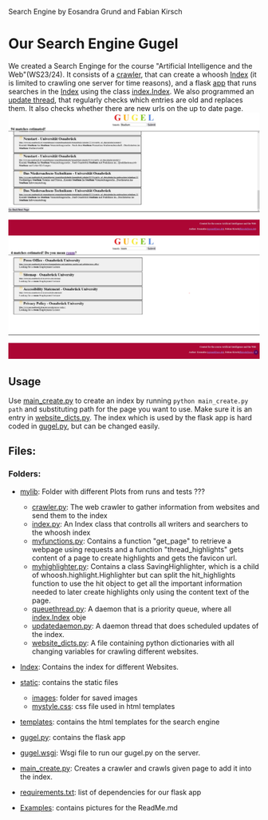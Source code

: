 Search Engine by Eosandra Grund and Fabian Kirsch

# Our Search Engine Gugel
We created a Search Enginge for the course "Artificial Intelligence and the Web"(WS23/24). It consists of a [crawler](mylib/crawler.py), that can create a whoosh [Index](Index) (it is limited to crawling one server for time reasons), and a flask [app](gugel.py) that runs searches in the [Index](Index) using the class [index.Index](mylib/index.py). We also programmed an [update thread](mylib/updatedaemon.py), that regularly checks which entries are old and replaces them. It also checks whether there are new urls on the up to date page. 
![Example screenshot of page 2 of a search for the term "Studium". It shows that there where 94 matches. At the bottom of the results is a go back button to go the first page and a next page button.](Examples/ExampleSearch.png)
![Example screenshot of a search for the term "room". It shows that there where 4 matches, and suggests to search for "raum" instead.](Examples/ExampleCorrection.png)


## Usage
Use [main_create.py](main_create.py) to create an index by running ```python main_create.py path``` and substituting path for the page you want to use. Make sure it is an entry in [website_dicts.py](website_dicts.py). 
The index which is used by the flask app is hard coded in [gugel.py](gugel.py), but can be changed easily. 

## Files: 
### Folders:
* [mylib](mylib): Folder with different Plots from runs and tests ???
  * [crawler.py](mylib/crawler.py): The web crawler to gather information from websites and send them to the index
  * [index.py](mylib/index.py): An Index class that controlls all writers and searchers to the whoosh index
  * [myfunctions.py](mylib/myfunctions.py): Contains a function "get_page" to retrieve a webpage using requests and a function "thread_highlights" gets content of a page to create highlights and gets the favicon url. 
  * [myhighlighter.py](mylib/myhighlighter.py): Contains a class SavingHighlighter, which is a child of whoosh.highlight.Highlighter but can split the hit_highlights function to use the hit object to get all the important information needed to later create highlights only using the content text of the page. 
  * [queuethread.py](mylib/queuethread.py): A daemon that is a priority queue, where all [index.Index](mylib/index.py) obje
  * [updatedaemon.py](mylib/updatedaemon.py): A daemon thread that does scheduled updates of the index.
  * [website_dicts.py](mylib/website_dicts.py): A file containing python dictionaries with all changing variables for crawling different websites.
* [Index](Index): Contains the index for different Websites.
* [static](static): contains the static files
  * [images](static/images): folder for saved images
  * [mystyle.css](static/mystyle.css): css file used in html templates	
* [templates](templates): contains the html templates for the search engine

* [gugel.py](gugel.py): contains the flask app
* [gugel.wsgi](gugel.wsgi): Wsgi file to run our gugel.py on the server.
* [main_create.py](main_create.py): Creates a crawler and crawls given page to add it into the index.
* [requirements.txt](requirements.txt): list of dependencies for our flask app
* [Examples](Examples): contains pictures for the ReadMe.md